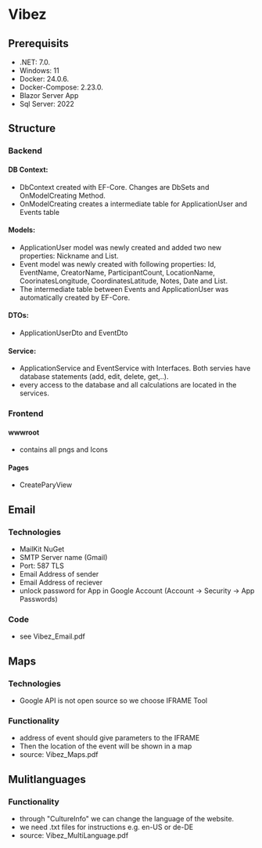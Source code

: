 # Vibez

## Prerequisits
- .NET: 7.0.
- Windows: 11
- Docker: 24.0.6.
- Docker-Compose: 2.23.0.
- Blazor Server App
- Sql Server: 2022

## Structure
### Backend
#### DB Context:
- DbContext created with EF-Core. Changes are DbSets and OnModelCreating Method.
- OnModelCreating creates a intermediate table for ApplicationUser and Events table

#### Models:
- ApplicationUser model was newly created and added two new properties: Nickname and List<Events>.
- Event model was newly created with following properties: Id, EventName, CreatorName, ParticipantCount, LocationName, CoorinatesLongitude, CoordinatesLatitude, Notes, Date and List<ApplicationUser>.
- The intermediate table between Events and ApplicationUser was automatically created by EF-Core.

#### DTOs:
- ApplicationUserDto and EventDto

#### Service:
- ApplicationService and EventService with Interfaces. Both servies have database statements (add, edit, delete, get,..).
- every access to the database and all calculations are located in the services.
  
### Frontend
#### wwwroot
-  contains all pngs and Icons
#### Pages
- CreateParyView

## Email
### Technologies
- MailKit NuGet
- SMTP Server name (Gmail)
- Port: 587 TLS
- Email Address of sender
- Email Address of reciever
- unlock password for App in Google Account (Account -> Security -> App Passwords)

### Code
- see Vibez_Email.pdf

## Maps
### Technologies
- Google API is not open source so we choose IFRAME Tool

### Functionality
- address of event should give parameters to the IFRAME
- Then the location of the event will be shown in a map 
- source: Vibez_Maps.pdf

## Mulitlanguages
### Functionality
- through "CultureInfo" we can change the language of the website.
- we need .txt files for instructions e.g. en-US or de-DE
- source: Vibez_MultiLanguage.pdf
